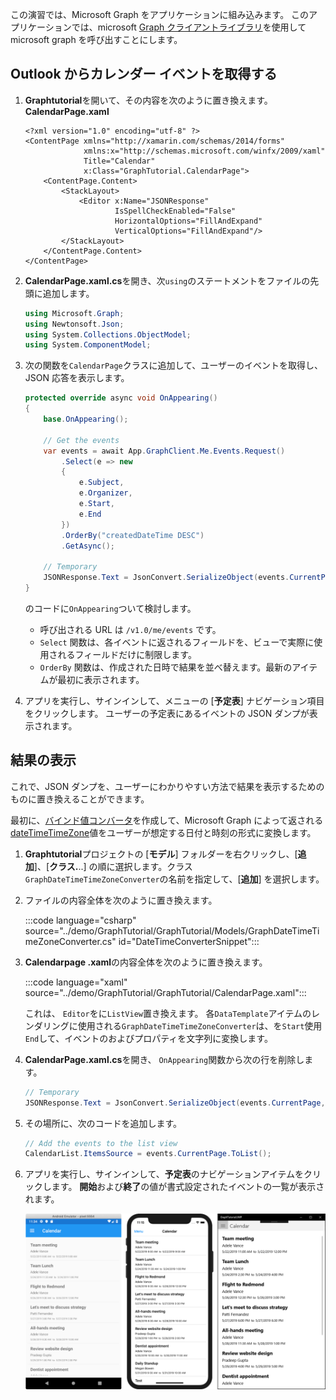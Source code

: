 <!-- markdownlint-disable MD002 MD041 -->

この演習では、Microsoft Graph をアプリケーションに組み込みます。 このアプリケーションでは、microsoft [Graph クライアントライブラリ](https://github.com/microsoftgraph/msgraph-sdk-dotnet)を使用して microsoft graph を呼び出すことにします。

## <a name="get-calendar-events-from-outlook"></a>Outlook からカレンダー イベントを取得する

1. **Graphtutorial**を開いて、その内容を次のように置き換えます。 **CalendarPage.xaml**

    ```xaml
    <?xml version="1.0" encoding="utf-8" ?>
    <ContentPage xmlns="http://xamarin.com/schemas/2014/forms"
                 xmlns:x="http://schemas.microsoft.com/winfx/2009/xaml"
                 Title="Calendar"
                 x:Class="GraphTutorial.CalendarPage">
        <ContentPage.Content>
            <StackLayout>
                <Editor x:Name="JSONResponse"
                        IsSpellCheckEnabled="False"
                        HorizontalOptions="FillAndExpand"
                        VerticalOptions="FillAndExpand"/>
            </StackLayout>
        </ContentPage.Content>
    </ContentPage>
    ```

1. **CalendarPage.xaml.cs**を開き、次`using`のステートメントをファイルの先頭に追加します。

    ```csharp
    using Microsoft.Graph;
    using Newtonsoft.Json;
    using System.Collections.ObjectModel;
    using System.ComponentModel;
    ```

1. 次の関数を`CalendarPage`クラスに追加して、ユーザーのイベントを取得し、JSON 応答を表示します。

    ```csharp
    protected override async void OnAppearing()
    {
        base.OnAppearing();

        // Get the events
        var events = await App.GraphClient.Me.Events.Request()
            .Select(e => new
            {
                e.Subject,
                e.Organizer,
                e.Start,
                e.End
            })
            .OrderBy("createdDateTime DESC")
            .GetAsync();

        // Temporary
        JSONResponse.Text = JsonConvert.SerializeObject(events.CurrentPage, Formatting.Indented);
    }
    ```

    のコードに`OnAppearing`ついて検討します。

    - 呼び出される URL は `/v1.0/me/events` です。
    - `Select` 関数は、各イベントに返されるフィールドを、ビューで実際に使用されるフィールドだけに制限します。
    - `OrderBy` 関数は、作成された日時で結果を並べ替えます。最新のアイテムが最初に表示されます。

1. アプリを実行し、サインインして、メニューの [**予定表**] ナビゲーション項目をクリックします。 ユーザーの予定表にあるイベントの JSON ダンプが表示されます。

## <a name="display-the-results"></a>結果の表示

これで、JSON ダンプを、ユーザーにわかりやすい方法で結果を表示するためのものに置き換えることができます。

最初に、[バインド値コンバータ](/xamarin/xamarin-forms/xaml/xaml-basics/data-binding-basics#binding-value-converters)を作成して、Microsoft Graph によって返される[dateTimeTimeZone](/graph/api/resources/datetimetimezone?view=graph-rest-1.0)値をユーザーが想定する日付と時刻の形式に変換します。

1. **Graphtutorial**プロジェクトの [**モデル**] フォルダーを右クリックし、[**追加**]、[**クラス.**..] の順に選択します。クラス`GraphDateTimeTimeZoneConverter`の名前を指定して、[**追加**] を選択します。

1. ファイルの内容全体を次のように置き換えます。

    :::code language="csharp" source="../demo/GraphTutorial/GraphTutorial/Models/GraphDateTimeTimeZoneConverter.cs" id="DateTimeConverterSnippet":::

1. **Calendarpage .xaml**の内容全体を次のように置き換えます。

    :::code language="xaml" source="../demo/GraphTutorial/GraphTutorial/CalendarPage.xaml":::

    これは、 `Editor`をに`ListView`置き換えます。 各`DataTemplate`アイテムのレンダリングに使用される`GraphDateTimeTimeZoneConverter`は、を`Start`使用`End`して、イベントのおよびプロパティを文字列に変換します。

1. **CalendarPage.xaml.cs**を開き、 `OnAppearing`関数から次の行を削除します。

    ```csharp
    // Temporary
    JSONResponse.Text = JsonConvert.SerializeObject(events.CurrentPage, Formatting.Indented);
    ```

1. その場所に、次のコードを追加します。

    ```csharp
    // Add the events to the list view
    CalendarList.ItemsSource = events.CurrentPage.ToList();
    ```

1. アプリを実行し、サインインして、**予定表**のナビゲーションアイテムをクリックします。 **開始**および**終了**の値が書式設定されたイベントの一覧が表示されます。

    ![イベント表のスクリーンショット](./images/calendar-page.png)
